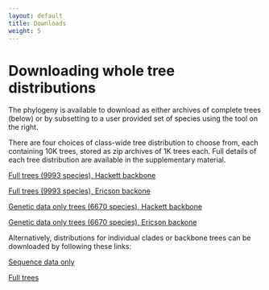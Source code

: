 ```yaml
---
layout: default
title: Downloads
weight: 5
---
```




Downloading whole tree distributions
====================================


The phylogeny is available to download as either archives of complete trees (below) or by subsetting to a user provided set of species using the tool on the right.

There are four choices of class-wide tree distribution to choose from, each containing 10K trees, stored as zip archives of 1K trees each. Full details of each tree distribution are available in the supplementary material.

[Full trees (9993 species), Hackett backbone](https://data.vertlife.org/?start_folder=Stage2/)

[Full trees (9993 species), Ericson backone ](https://data.vertlife.org/?start_folder=Stage2/)

[Genetic data only trees (6670 species), Hackett backbone](https://data.vertlife.org/?start_folder=Stage1/)

[Genetic data only trees (6670 species), Ericson backone](https://data.vertlife.org/?start_folder=Stage1/)

Alternatively, distributions for individual clades or backbone trees can be downloaded by following these links:

[Sequence data only](https://data.vertlife.org/?start_folder=PatchClade/Stage1/)

[Full trees](https://data.vertlife.org/?start_folder=PatchClade/Stage2/)
